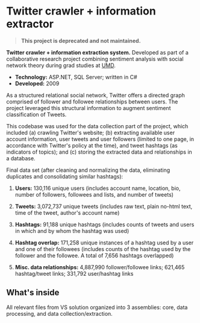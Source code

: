 # 	Twitter crawler + information extractor

> **This project is deprecated and not maintained.**

**Twitter crawler + information extraction system.** Developed as part of a collaborative research project combining sentiment analysis with social network theory during grad studies at [UMD](http://umd.edu).

* **Technology:** ASP.NET, SQL Server; written in C#
* **Developed:** 2009

As a structured relational social network, Twitter offers a directed graph comprised of follower and followee relationships between users. The project leveraged this structural information to augment sentiment classification of Tweets.

This codebase was used for the data collection part of the project, which included (a) crawling Twitter's website; (b) extracting available user account information, user tweets and user followers (limited to one page, in accordance with Twitter's policy at the time), and tweet hashtags (as indicators of topics); and (c) storing the extracted data and relationships in a database.


Final data set (after cleaning and normalizing the data, eliminating duplicates and consolidating similar hashtags):



1. **Users:** 130,116 unique users (includes account name, location, bio, number of followers, followees and lists, and number of tweets)

2. **Tweets:** 3,072,737 unique tweets (includes raw text, plain no-html text, time of the tweet, author's account name)

3. **Hashtags:** 91,188 unique hashtags (includes counts of tweets and users in which and by whom the hashtag was used)

4. **Hashtag overlap:** 171,258 unique instances of a hashtag used by a user and one of their followees (includes counts of the hashtag used by the follower and the followee. A total of 7,656 hashtags overlapped)

5. **Misc. data relationships:** 4,887,990 follower/followee links; 621,465 hashtag/tweet links; 331,792 user/hashtag links

## What's inside
All relevant files from VS solution organized into 3 assemblies: core, data processing, and data collection/extraction.
